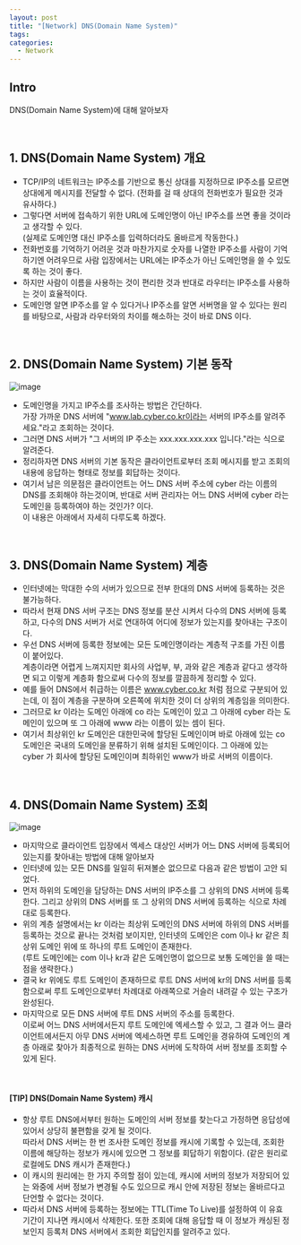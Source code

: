 ```yaml
---
layout: post
title: "[Network] DNS(Domain Name System)"
tags: 
categories:
  - Network
---
```


## Intro
DNS(Domain Name System)에 대해 알아보자

<br>

## 1. DNS(Domain Name System) 개요

 - TCP/IP의 네트워크는 IP주소를 기반으로 통신 상대를 지정하므로 IP주소를 모르면 상대에게 메시지를 전달할 수 없다. (전화를 걸 때 상대의 전화번호가 필요한 것과 유사하다.)
 - 그렇다면 서버에 접속하기 위한 URL에 도메인명이 아닌 IP주소를 쓰면 좋을 것이라고 생각할 수 있다. <br> (실제로 도메인명 대신 IP주소를 입력하더라도 올바르게 작동한다.)
 - 전화번호를 기억하기 어려운 것과 마찬가지로 숫자를 나열한 IP주소를 사람이 기억하기엔 어려우므로 사람 입장에서는 URL에는 IP주소가 아닌 도메인명을 쓸 수 있도록 하는 것이 좋다.
 - 하지만 사람이 이름을 사용하는 것이 편리한 것과 반대로 라우터는 IP주소를 사용하는 것이 효율적이다.
 - 도메인명 알면 IP주소를 알 수 있다거나 IP주소를 알면 서버명을 알 수 있다는 원리를 바탕으로, 사람과 라우터와의 차이를 해소하는 것이 바로 DNS 이다.

<br>

## 2. DNS(Domain Name System) 기본 동작

![image](https://user-images.githubusercontent.com/51254582/185404768-a02f853e-9059-451e-9e7b-06253ee2c518.png)

 - 도메인명을 가지고 IP주소를 조사하는 방법은 간단하다. <br> 가장 가까운 DNS 서버에 "www.lab.cyber.co.kr이라는 서버의 IP주소를 알려주세요."라고 조회하는 것이다.
 - 그러면 DNS 서버가 "그 서버의 IP 주소는 xxx.xxx.xxx.xxx 입니다."라는 식으로 알려준다.
 - 정리하자면 DNS 서버의 기본 동작은 클라이언트로부터 조회 메시지를 받고 조회의 내용에 응답하는 형태로 정보를 회답하는 것이다.
 - 여기서 남은 의문점은 클라이언트는 어느 DNS 서버 주소에 cyber 라는 이름의 DNS를 조회해야 하는것이며, 반대로 서버 관리자는 어느 DNS 서버에 cyber 라는 도메인을 등록하여야 하는 것인가? 이다. <br> 이 내용은 아래에서 자세히 다루도록 하겠다.

<br>

## 3. DNS(Domain Name System) 계층

 - 인터넷에는 막대한 수의 서버가 있으므로 전부 한대의 DNS 서버에 등록하는 것은 불가능하다.
 - 따라서 현재 DNS 서버 구조는 DNS 정보를 분산 시켜서 다수의 DNS 서버에 등록하고, 다수의 DNS 서버가 서로 연대하여 어디에 정보가 있는지를 찾아내는 구조이다.
 - 우선 DNS 서버에 등록한 정보에는 모든 도메인명이라는 계층적 구조를 가진 이름이 붙어있다. <br> 계층이라면 어렵게 느껴지지만 회사의 사업부, 부, 과와 같은 계층과 같다고 생각하면 되고 이렇게 계층화 함으로써 다수의 정보를 깔끔하게 정리할 수 있다.
 - 예를 들어 DNS에서 취급하는 이름은 www.cyber.co.kr 처럼 점으로 구분되어 있는데, 이 점이 계층을 구분하며 오른쪽에 위치한 것이 더 상위의 계층임을 의미한다.
 - 그러므로 kr 이라는 도메인 아래에 co 라는 도메인이 있고 그 아래에 cyber 라는 도메인이 있으며 또 그 아래에 www 라는 이름이 있는 셈이 된다.
 - 여기서 최상위인 kr 도메인은 대한민국에 할당된 도메인이며 바로 아래에 있는 co 도메인은 국내의 도메인을 분류하기 위해 설치된 도메인이다. 그 아래에 있는 cyber 가 회사에 할당된 도메인이며 최하위인 www가 바로 서버의 이름이다.

<br>

## 4. DNS(Domain Name System) 조회

![image](https://user-images.githubusercontent.com/51254582/185416904-19762d47-a7c1-4fb6-b605-9fedd402f29c.png)

 - 마지막으로 클라이언트 입장에서 엑세스 대상인 서버가 어느 DNS 서버에 등록되어 있는지를 찾아내는 방법에 대해 알아보자
 - 인터넷에 있는 모든 DNS를 일일히 뒤져볼순 없으므로 다음과 같은 방법이 고안 되었다.
 - 먼저 하위의 도메인을 담당하는 DNS 서버의 IP주소를 그 상위의 DNS 서버에 등록한다. 그리고 상위의 DNS 서버를 또 그 상위의 DNS 서버에 등록하는 식으로 차례대로 등록한다.
 - 위의 계층 설명에서는 kr 이라는 최상위 도메인의 DNS 서버에 하위의 DNS 서버를 등록하는 것으로 끝나는 것처럼 보이지만, 인터넷의 도메인은 com 이나 kr 같은 최상위 도메인 위에 또 하나의 루트 도메인이 존재한다. <br> (루트 도메인에는 com 이나 kr과 같은 도메인명이 없으므로 보통 도메인을 쓸 때는 점을 생략한다.)
 - 결국 kr 위에도 루트 도메인이 존재하므로 루트 DNS 서버에 kr의 DNS 서버를 등록 함으로써 루트 도메인으로부터 차례대로 아래쪽으로 거슬러 내려갈 수 있는 구조가 완성된다.
 - 마지막으로 모든 DNS 서버에 루트 DNS 서버의 주소를 등록한다. <br> 이로써 어느 DNS 서버에서든지 루트 도메인에 엑세스할 수 있고, 그 결과 어느 클라이언트에서든지 아무 DNS 서버에 엑세스하면 루트 도메인을 경유하여 도메인의 계층 아래로 찾아가 최종적으로 원하는 DNS 서버에 도착하여 서버 정보를 조회할 수 있게 된다.

<br>

#### [TIP] DNS(Domain Name System) 캐시

 - 항상 루트 DNS에서부터 원하는 도메인의 서버 정보를 찾는다고 가정하면 응답성에 있어서 상당히 불편함을 갖게 될 것이다. <br> 따라서 DNS 서버는 한 번 조사한 도메인 정보를 캐시에 기록할 수 있는데, 조회한 이름에 해당하는 정보가 캐시에 있으면 그 정보를 회답하기 위함이다. (같은 원리로 로컬에도 DNS 캐시가 존재한다.)
 - 이 캐시의 원리에는 한 가지 주의할 점이 있는데, 캐시에 서버의 정보가 저장되어 있는 와중에 서버 정보가 변경될 수도 있으므로 캐시 안에 저장된 정보는 올바르다고 단언할 수 없다는 것이다.
 - 따라서 DNS 서버에 등록하는 정보에는 TTL(Time To Live)를 설정하여 이 유효 기간이 지나면 캐시에서 삭제한다. 또한 조회에 대해 응답할 때 이 정보가 캐싱된 정보인지 등록처 DNS 서버에서 조회한 회답인지를 알려주고 있다.
